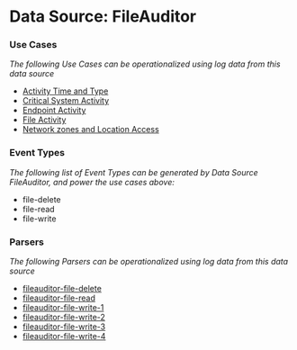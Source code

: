 Data Source: FileAuditor
========================

### Use Cases

_The following Use Cases can be operationalized using log data from this data source_

* [Activity Time  and Type](usecase_activity_time__and_type.md)
* [Critical System Activity](usecase_critical_system_activity.md)
* [Endpoint Activity](usecase_endpoint_activity.md)
* [File Activity](usecase_file_activity.md)
* [Network zones and Location Access](usecase_network_zones_and_location_access.md)


### Event Types

_The following list of Event Types can be generated by Data Source FileAuditor, and power the use cases above:_

- file-delete
- file-read
- file-write


### Parsers

_The following Parsers can be operationalized using log data from this data source_

* [fileauditor-file-delete](parserContent_fileauditor-file-delete.md)
* [fileauditor-file-read](parserContent_fileauditor-file-read.md)
* [fileauditor-file-write-1](parserContent_fileauditor-file-write-1.md)
* [fileauditor-file-write-2](parserContent_fileauditor-file-write-2.md)
* [fileauditor-file-write-3](parserContent_fileauditor-file-write-3.md)
* [fileauditor-file-write-4](parserContent_fileauditor-file-write-4.md)
